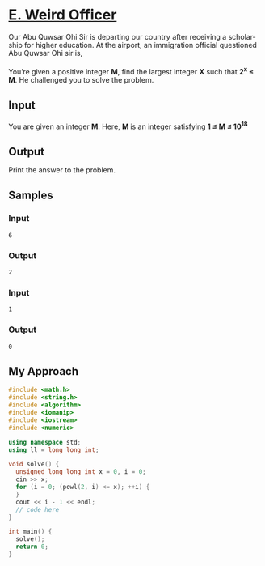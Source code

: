 # [E. Weird Officer](https://codeto.win/contest/43/problem/E)

<div id="statement">
<p class="MsoNormal" style="margin: 12pt 0in 6pt;"><span lang="EN" style="line-height: 115%;">Our Abu Quwsar Ohi Sir is
departing our country after receiving a scholarship for higher education. At
the airport, an immigration official questioned Abu Quwsar Ohi sir is, <o:p></o:p></span></p>
<p class="MsoNormal" style="margin: 12pt 0in 6pt;"><span lang="EN" style="line-height: 115%;">You’re given a positive
integer <strong>M</strong>, find the largest integer <strong>X</strong> such that <strong>2<sup>x</sup> </strong></span><span lang="EN" style="line-height: 115%;"><strong>≤ M</strong></span><span lang="EN" style="line-height: 115%;">. He challenged you to solve the problem.</span></p>
</div>

## Input
 
<p class="MsoNormal" style="margin-top:12.0pt;text-align:justify">You are given an integer <strong>M</strong>. Here, <strong>M </strong>is an integer satisfying <strong>1 ≤ M ≤ 10<sup>18</sup></strong></p>

## Output
 
<p class="MsoNormal" style="margin-top:12.0pt;margin-right:0in;margin-bottom:
12.0pt;margin-left:0in;line-height:105%"><span lang="EN" style="line-height: 105%;">Print the answer to the problem.</span></p>

## Samples

### Input

```
6
```

### Output

```
2

```
### Input

```
1
```

### Output

```
0

```
## My Approach
```c++
#include <math.h>
#include <string.h>
#include <algorithm>
#include <iomanip>
#include <iostream>
#include <numeric>

using namespace std;
using ll = long long int;

void solve() {
  unsigned long long int x = 0, i = 0;
  cin >> x;
  for (i = 0; (powl(2, i) <= x); ++i) {
  }
  cout << i - 1 << endl;
  // code here
}

int main() {
  solve();
  return 0;
}
```